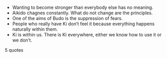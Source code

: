  - Wanting to become stronger than everybody else has no meaning.
 - Aikido chagnes constantly. What do not change are the principles.
 - One of the aims of Budo is the suppression of fears.
 - People who really have Ki don’t feel it because everything happens naturally within them.
 - Ki is within us. There is Ki everywhere, either we know how to use it or we don’t.

5 quotes